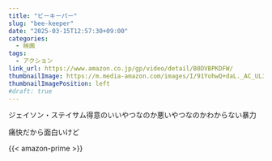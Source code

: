 ```yaml
---
title: "ビーキーパー"
slug: "bee-keeper"
date: "2025-03-15T12:57:30+09:00"
categories:
  - 映画
tags:
  - アクション
link_url: https://www.amazon.co.jp/gp/video/detail/B0DVBPKDFW/
thumbnailImage: https://m.media-amazon.com/images/I/91YohwQ+daL._AC_UL320_.jpg
thumbnailImagePosition: left
#draft: true
---
```

ジェイソン・ステイサム得意のいいやつなのか悪いやつなのかわからない暴力
<!--more-->
痛快だから面白いけど

{{< amazon-prime >}}
